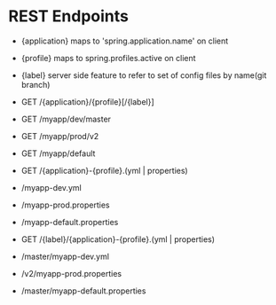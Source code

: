 # REST Endpoints

- {application} maps to 'spring.application.name' on client

- {profile} maps to spring.profiles.active on client

- {label} server side feature to refer to set of config files by name(git branch)

- GET /{application}/{profile}[/{label}]

- GET /myapp/dev/master
- GET /myapp/prod/v2
- GET /myapp/default

- GET /{application}-{profile}.(yml | properties)

- /myapp-dev.yml
- /myapp-prod.properties
- /myapp-default.properties

- GET /{label}/{application}-{profile}.(yml | properties)

- /master/myapp-dev.yml
- /v2/myapp-prod.properties
- /master/myapp-default.properties
